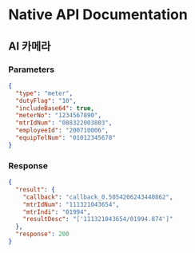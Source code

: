 # Native API Documentation

## AI 카메라

### Parameters

```json
{
  "type": "meter",
  "dutyFlag": "10",
  "includeBase64": true,
  "meterNo": "1234567890",
  "mtrIdNum": "088322003803",
  "employeeId": "200710006",
  "equipTelNum": "01012345678"
}
```

### Response

```json
{
  "result": {
    "callback": "callback_0.5054206243440862",
    "mtrIdNum": "111321043654",
    "mtrIndi": "01994",
    "resultDesc": "['111321043654/01994.874']"
  },
  "response": 200
}
```
